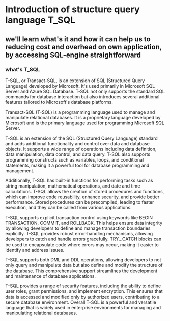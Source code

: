 ﻿# Introduction of structure query language  T\_SQL

## we'll learn what's it and how it can help us to reducing cost and overhead on own application, by accessing SQL-engine straightforward 


<h3> what's T_SQL</h3>
<p>
T-SQL, or Transact-SQL, is an extension of SQL (Structured Query Language) developed by Microsoft. It's used primarily in Microsoft SQL Server and Azure SQL Database. T-SQL not only supports the standard SQL commands for database interaction but also introduces several additional features tailored to Microsoft's database platforms.
</p>
<p>
Transact-SQL (T-SQL) is a programming language used to manage and manipulate relational databases. It is a proprietary language developed by Microsoft and is the primary language used for programming Microsoft SQL Server.
</p>
<p>
T-SQL is an extension of the SQL (Structured Query Language) standard and adds additional functionality and control over data and database objects. It supports a wide range of operations including data definition, data manipulation, data control, and data query.
T-SQL also supports programming constructs such as variables, loops, and conditional statements, making it a powerful tool for database programming and management. 
</p>

<p>
Additionally, T-SQL has built-in functions for performing tasks such as string manipulation, mathematical operations, and date and time calculations.
T-SQL allows the creation of stored procedures and functions, which can improve code reusability, enhance security, and provide better performance. Stored procedures can be precompiled, leading to faster execution, and they can be called from various applications.
</p>
<p>
T-SQL supports explicit transaction control using keywords like BEGIN TRANSACTION, COMMIT, and ROLLBACK. This helps ensure data integrity by allowing developers to define and manage transaction boundaries explicitly.
T-SQL provides robust error-handling mechanisms, allowing developers to catch and handle errors gracefully. TRY...CATCH blocks can be used to encapsulate code where errors may occur, making it easier to identify and address issues.
</p>
<p>
T-SQL supports both DML and DDL operations, allowing developers to not only query and manipulate data but also define and modify the structure of the database. This comprehensive support streamlines the development and maintenance of database applications.
</p>
<p>
T-SQL provides a range of security features, including the ability to define user roles, grant permissions, and implement encryption. This ensures that data is accessed and modified only by authorized users, contributing to a secure database environment.
Overall T-SQL is a powerful and versatile language that is widely used in enterprise environments for managing and manipulating relational databases.
</p>
